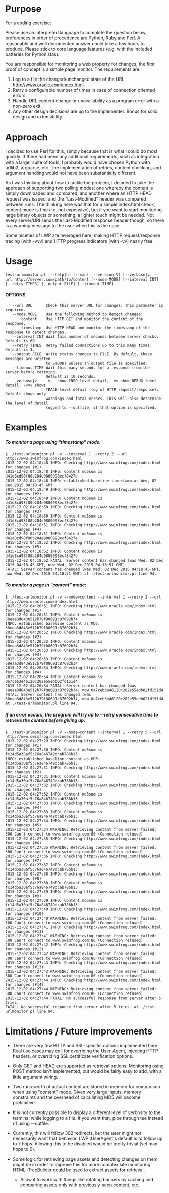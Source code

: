 # Purpose #

For a coding exercise:

Please use an interpreted language to complete the question below, preferences in order of precedence are Python, Ruby and Perl.  A reasonable and well documented answer could take a few hours to produce. Please stick to core language features (e.g. with the included batteries for Pythonistas).

You are responsible for monitoring a web property for changes, the first proof of concept is a simple page monitor. The requirements are:

1. Log to a file the changed/unchanged state of the URL http://www.oracle.com/index.html.
1. Retry a configurable number of times in case of connection oriented errors.
1. Handle URL content change or unavailability as a program error with a non-zero exit.
1. Any other design decisions are up to the implementer.  Bonus for solid design and extensibility.

# Approach #

I decided to use Perl for this, simply because that is what I could do most quickly. If there had been any additional requirements, such as integration with a larger suite of tools, I probably would have chosen Python with urllib2, argparse, etc. The implementation of retries, content checking, and argument handling would not have been substantially different.

As I was thinking about how to tackle the problem, I decided to take the approach of supporting two polling modes: one whereby the content is simply downloaded and compared, and another where an HTTP HEAD request was issued, and the "Last-Modified" header was compared between runs. The thinking here was that for a simple index.html check, content mode is fine (i.e. not expensive), but if you want to start monitoring large binary objects or something, a lighter touch might be needed. Not every server/URI sends the Last-Modified response header though, so there is a warning message to the user when this is the case.

Some niceties of LWP are leveraged here, making HTTP request/response tracing (with -vvv) and HTTP progress indicators (with -vv) nearly free.

# Usage #

    test-urlmonitor.pl [--help|h] [--man] [--version|V] [--verbose|v] --url http://server.com/path/to/content [--mode MODE] [--interval INT] [--retry TIMES] [--output FILE] [--timeout TIME]

#### OPTIONS ####
       --url URL      Check this server URL for changes. This parameter is required.
       --mode MODE    Use the following method to detect changes:
           content    Use HTTP GET and monitor the content of the response.
           timestamp  Use HTTP HEAD and monitor the timestamp of the response to detect changes.
       --interval INT Wait this number of seconds between server checks. Default is 60.
       --retry TIMES  Retry failed connections up to this many times. Default is 3.
       --output FILE  Write status changes to FILE. By default, these messages are written
                      to STDOUT unless an output file is specified.
       --timeout TIME Wait this many seconds for a response from the server before retrying.
                      Default is 10 seconds.
       --verbose|v    -v - show INFO-level detail, -vv show DEBUG-level detail, -vvv shows
                      TRACE-level detail (log of HTTP request/response). Default shows only
                      warnings and fatal errors. This will also determine the level of detail
                      logged to --outfile, if that option is specified.

# Examples #

##### To monitor a page using "timestamp" mode: #####
    $ ./test-urlmonitor.pl -v --interval 1 --retry 2 --url http://www.swimfrog.com/index.html
    2015-12-02 04:18:48 INFO: Checking http://www.swimfrog.com/index.html for changes (#1)
    2015-12-02 04:18:48 INFO: Content md5sum is d41d8cd98f00b204e9800998ecf8427e
    2015-12-02 04:18:48 INFO: established baseline timestamp as Wed, 02 Dec 2015 04:18:45 GMT
    2015-12-02 04:18:49 INFO: Checking http://www.swimfrog.com/index.html for changes (#2)
    2015-12-02 04:18:49 INFO: Content md5sum is d41d8cd98f00b204e9800998ecf8427e
    2015-12-02 04:18:50 INFO: Checking http://www.swimfrog.com/index.html for changes (#3)
    2015-12-02 04:18:50 INFO: Content md5sum is d41d8cd98f00b204e9800998ecf8427e
    2015-12-02 04:18:51 INFO: Checking http://www.swimfrog.com/index.html for changes (#4)
    2015-12-02 04:18:51 INFO: Content md5sum is d41d8cd98f00b204e9800998ecf8427e
    2015-12-02 04:18:52 INFO: Checking http://www.swimfrog.com/index.html for changes (#5)
    2015-12-02 04:18:52 INFO: Content md5sum is d41d8cd98f00b204e9800998ecf8427e
    2015-12-02 04:18:52 FATAL: Server content has changed (was Wed, 02 Dec 2015 04:18:45 GMT, now Wed, 02 Dec 2015 04:18:51 GMT)
    FATAL: Server content has changed (was Wed, 02 Dec 2015 04:18:45 GMT, now Wed, 02 Dec 2015 04:18:51 GMT) at ./test-urlmonitor.pl line 94.

##### To monitor a page in "content" mode: #####
    $ ./test-urlmonitor.pl -v --mode=content --interval 1 --retry 2 --url http://www.oracle.com/index.html
    2015-12-02 04:20:51 INFO: Checking http://www.oracle.com/index.html for changes (#1)
    2015-12-02 04:20:51 INFO: Content md5sum is 68eaa3d843e512b79f88691c87692b34
    INFO: established baseline content as MD5: 68eaa3d843e512b79f88691c87692b34
    2015-12-02 04:20:52 INFO: Checking http://www.oracle.com/index.html for changes (#2)
    2015-12-02 04:20:52 INFO: Content md5sum is 68eaa3d843e512b79f88691c87692b34
    2015-12-02 04:20:53 INFO: Checking http://www.oracle.com/index.html for changes (#3)
    2015-12-02 04:20:53 INFO: Content md5sum is 68eaa3d843e512b79f88691c87692b34
    2015-12-02 04:20:54 INFO: Checking http://www.oracle.com/index.html for changes (#4)
    2015-12-02 04:20:54 INFO: Content md5sum is 0a7ceb3e46120c202e55edb02fd151d4
    2015-12-02 04:20:54 FATAL: Server content has changed (was 68eaa3d843e512b79f88691c87692b34, now 0a7ceb3e46120c202e55edb02fd151d4
    FATAL: Server content has changed (was 68eaa3d843e512b79f88691c87692b34, now 0a7ceb3e46120c202e55edb02fd151d4 at ./test-urlmonitor.pl line 94.
    
##### If an error occurs, the program will try up to --retry consecutive tries to retrieve the content before giving up: #####

    $ ./test-urlmonitor.pl -v --mode=content --interval 1 --retry 5 --url http://www.swimfrog.com/index.html
    2015-12-02 04:27:29 INFO: Checking http://www.swimfrog.com/index.html for changes (#1)
    2015-12-02 04:27:30 INFO: Content md5sum is fc14d5a30af5c76a846749dcab786b13
    INFO: established baseline content as MD5: fc14d5a30af5c76a846749dcab786b13
    2015-12-02 04:27:31 INFO: Checking http://www.swimfrog.com/index.html for changes (#2)
    2015-12-02 04:27:31 INFO: Content md5sum is fc14d5a30af5c76a846749dcab786b13
    2015-12-02 04:27:32 INFO: Checking http://www.swimfrog.com/index.html for changes (#3)
    2015-12-02 04:27:32 INFO: Content md5sum is fc14d5a30af5c76a846749dcab786b13
    2015-12-02 04:27:33 INFO: Checking http://www.swimfrog.com/index.html for changes (#4)
    2015-12-02 04:27:33 INFO: Content md5sum is fc14d5a30af5c76a846749dcab786b13
    2015-12-02 04:27:34 INFO: Checking http://www.swimfrog.com/index.html for changes (#5)
    2015-12-02 04:27:34 WARNING: Retrieving content from server failed: 500 Can't connect to www.swimfrog.com:80 (Connection refused)
    2015-12-02 04:27:35 INFO: Checking http://www.swimfrog.com/index.html for changes (#6)
    2015-12-02 04:27:35 WARNING: Retrieving content from server failed: 500 Can't connect to www.swimfrog.com:80 (Connection refused)
    2015-12-02 04:27:36 INFO: Checking http://www.swimfrog.com/index.html for changes (#7)
    2015-12-02 04:27:37 INFO: Content md5sum is fc14d5a30af5c76a846749dcab786b13
    2015-12-02 04:27:38 INFO: Checking http://www.swimfrog.com/index.html for changes (#8)
    2015-12-02 04:27:38 INFO: Content md5sum is fc14d5a30af5c76a846749dcab786b13
    2015-12-02 04:27:39 INFO: Checking http://www.swimfrog.com/index.html for changes (#9)
    2015-12-02 04:27:39 INFO: Content md5sum is fc14d5a30af5c76a846749dcab786b13
    2015-12-02 04:27:40 INFO: Checking http://www.swimfrog.com/index.html for changes (#10)
    2015-12-02 04:27:40 WARNING: Retrieving content from server failed: 500 Can't connect to www.swimfrog.com:80 (Connection refused)
    2015-12-02 04:27:41 INFO: Checking http://www.swimfrog.com/index.html for changes (#11)
    2015-12-02 04:27:41 WARNING: Retrieving content from server failed: 500 Can't connect to www.swimfrog.com:80 (Connection refused)
    2015-12-02 04:27:42 INFO: Checking http://www.swimfrog.com/index.html for changes (#12)
    2015-12-02 04:27:42 WARNING: Retrieving content from server failed: 500 Can't connect to www.swimfrog.com:80 (Connection refused)
    2015-12-02 04:27:43 INFO: Checking http://www.swimfrog.com/index.html for changes (#13)
    2015-12-02 04:27:43 WARNING: Retrieving content from server failed: 500 Can't connect to www.swimfrog.com:80 (Connection refused)
    2015-12-02 04:27:44 INFO: Checking http://www.swimfrog.com/index.html for changes (#14)
    2015-12-02 04:27:44 WARNING: Retrieving content from server failed: 500 Can't connect to www.swimfrog.com:80 (Connection refused)
    2015-12-02 04:27:44 FATAL: No successful response from server after 5 tries.
    FATAL: No successful response from server after 5 tries. at ./test-urlmonitor.pl line 94.


# Limitations / Future improvements #

* There are very few HTTP and SSL-specific options implemented here. Real use cases may call for overriding the User-Agent, injecting HTTP headers, or overriding SSL certificate verification options.

* Only GET and HEAD are supported as retrieval options. Monitoring using POST method isn't implemented, but would be fairly easy to add, with a little argument wiring.

* Two runs worth of actual content are stored in memory for comparison when using "content" mode. Given very large inputs, memory constraints and the overhead of calculating MD5 will become prohibitive.

* It is not currently possible to display a different level of verbosity to the terminal while logging to a file. If you want that, pipe through tee instead of using --outfile.

* Currently, this will follow 302 redirects, but the user might not necessarily want that behavior. LWP::UserAgent's default is to follow up to 7 hops. Allowing this to be disabled would be pretty trivial (set max hops to 0).

* Some logic for retrieving page assets and detecting changes on them might be in order to improve this for more complex site monitoring. HTML::TreeBuilder could be used to extract assets for retrieval.
  * Allow it to work with things like rotating banners by caching and comparing assets only with previously-seen content, etc.
